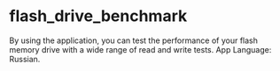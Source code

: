 # flash_drive_benchmark
By using the application, you can test the performance of your flash memory drive with a wide range of read and write tests. App Language: Russian.
